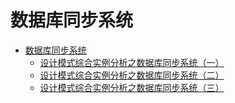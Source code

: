 # 数据库同步系统



   * [数据库同步系统](数据库同步系统.md)
       * [设计模式综合实例分析之数据库同步系统（一）](设计模式综合实例分析之数据库同步系统（一）.md)
       * [设计模式综合实例分析之数据库同步系统（二）](设计模式综合实例分析之数据库同步系统（二）.md)
       * [设计模式综合实例分析之数据库同步系统（三）](设计模式综合实例分析之数据库同步系统（三）.md)